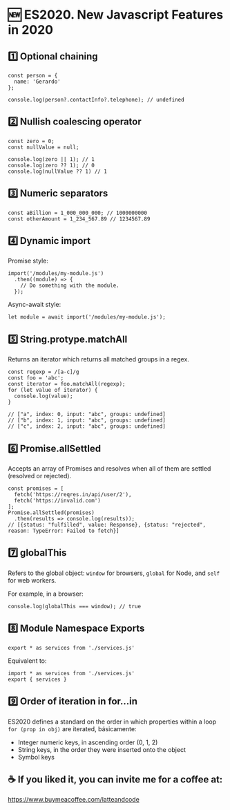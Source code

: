 # 🆕 ES2020. New Javascript Features in 2020

## 1️⃣ Optional chaining

```
const person = {
  name: 'Gerardo'
};

console.log(person?.contactInfo?.telephone); // undefined 
```

## 2️⃣ Nullish coalescing operator

```
const zero = 0;
const nullValue = null;

console.log(zero || 1); // 1
console.log(zero ?? 1); // 0
console.log(nullValue ?? 1) // 1
```

## 3️⃣ Numeric separators

```
const aBillion = 1_000_000_000; // 1000000000
const otherAmount = 1_234_567.89 // 1234567.89
```

## 4️⃣ Dynamic import

Promise style: 

```
import('/modules/my-module.js')
  .then((module) => {
    // Do something with the module.
  });
```

Async-await style:

```
let module = await import('/modules/my-module.js');
```

## 5️⃣ String.protype.matchAll

Returns an iterator which returns all matched groups in a regex.

```
const regexp = /[a-c]/g
const foo = 'abc';
const iterator = foo.matchAll(regexp);
for (let value of iterator) {
  console.log(value); 
}

// ["a", index: 0, input: "abc", groups: undefined]
// ["b", index: 1, input: "abc", groups: undefined]
// ["c", index: 2, input: "abc", groups: undefined]
```

## 6️⃣ Promise.allSettled

Accepts an array of Promises and resolves when all of them are settled (resolved or rejected).

```
const promises = [
  fetch('https://reqres.in/api/user/2'),
  fetch('https://invalid.com')
];
Promise.allSettled(promises)
  .then(results => console.log(results));
// [{status: "fulfilled", value: Response}, {status: "rejected", reason: TypeError: Failed to fetch}]
```

## 7️⃣ globalThis

Refers to the global object: `window` for browsers, `global` for Node, and `self` for web workers.

For example, in a browser:

```
console.log(globalThis === window); // true
```

## 8️⃣ Module Namespace Exports

```
export * as services from './services.js'
```

Equivalent to:

```
import * as services from './services.js'
export { services }
```

## 9️⃣ Order of iteration in for...in

ES2020 defines a standard on the order in which properties within a loop `for (prop in obj)` are iterated, básicamente:

- Integer numeric keys, in ascending order (0, 1, 2)
- String keys, in the order they were inserted onto the object
- Symbol keys

## ☕️ If you liked it, you can invite me for a coffee at:

https://www.buymeacoffee.com/latteandcode